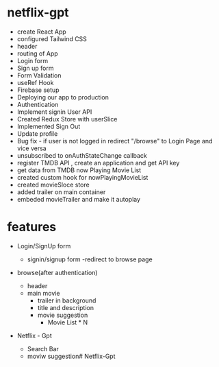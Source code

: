 # netflix-gpt

- create React App
- configured Tailwind CSS
- header
- routing of App
- Login form
- Sign up form
- Form Validation
- useRef Hook
- Firebase setup
- Deploying our app to production
- Authentication
- Implement signin User API
- Created Redux Store with userSlice 
- Implemented Sign Out
- Update profile
- Bug fix - if user is not logged in redirect "/browse" to Login Page and vice versa
- unsubscribed to onAuthStateChange callback
- register TMDB API , create an application and get API key
- get data from TMDB now Playing Movie List
- created custom hook for nowPlayingMovieList
- created movieSloce store
- added trailer on main container
- embeded movieTrailer and make it autoplay


# features
- Login/SignUp form
    - signin/signup form
    -redirect to browse page

- browse(after authentication)
    - header
    - main movie
        - trailer in background
        - title and description
        - movie suggestion
            - Movie List * N

- Netflix - Gpt
    - Search Bar
    - moviw suggestion# Netflix-Gpt
